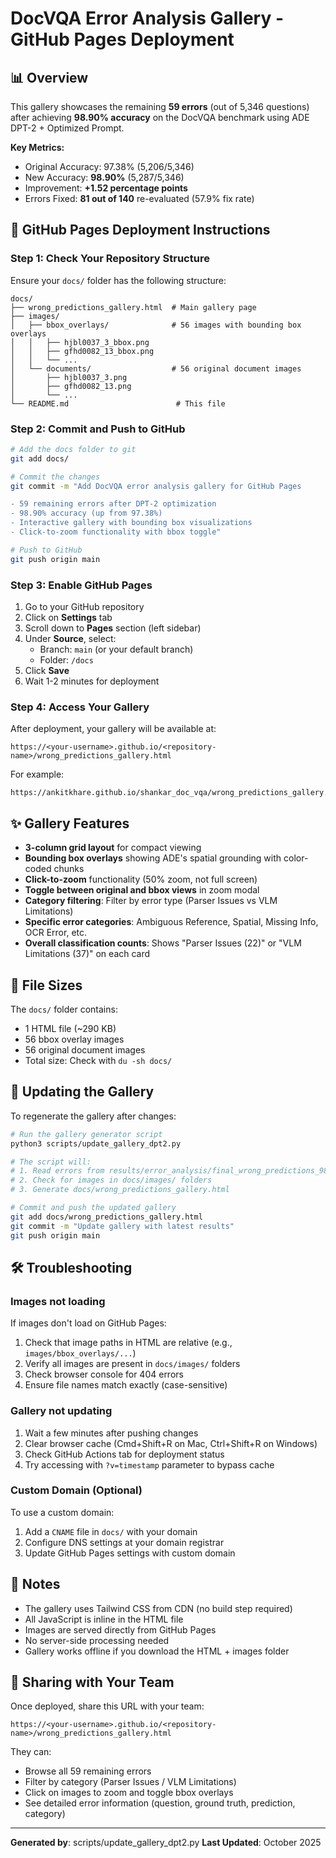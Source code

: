 # DocVQA Error Analysis Gallery - GitHub Pages Deployment

## 📊 Overview

This gallery showcases the remaining **59 errors** (out of 5,346 questions) after achieving **98.90% accuracy** on the DocVQA benchmark using ADE DPT-2 + Optimized Prompt.

**Key Metrics:**
- Original Accuracy: 97.38% (5,206/5,346)
- New Accuracy: **98.90%** (5,287/5,346)
- Improvement: **+1.52 percentage points**
- Errors Fixed: **81 out of 140** re-evaluated (57.9% fix rate)

## 🚀 GitHub Pages Deployment Instructions

### Step 1: Check Your Repository Structure

Ensure your `docs/` folder has the following structure:

```
docs/
├── wrong_predictions_gallery.html  # Main gallery page
├── images/
│   ├── bbox_overlays/              # 56 images with bounding box overlays
│   │   ├── hjbl0037_3_bbox.png
│   │   ├── gfhd0082_13_bbox.png
│   │   └── ...
│   └── documents/                  # 56 original document images
│       ├── hjbl0037_3.png
│       ├── gfhd0082_13.png
│       └── ...
└── README.md                        # This file
```

### Step 2: Commit and Push to GitHub

```bash
# Add the docs folder to git
git add docs/

# Commit the changes
git commit -m "Add DocVQA error analysis gallery for GitHub Pages

- 59 remaining errors after DPT-2 optimization
- 98.90% accuracy (up from 97.38%)
- Interactive gallery with bounding box visualizations
- Click-to-zoom functionality with bbox toggle"

# Push to GitHub
git push origin main
```

### Step 3: Enable GitHub Pages

1. Go to your GitHub repository
2. Click on **Settings** tab
3. Scroll down to **Pages** section (left sidebar)
4. Under **Source**, select:
   - Branch: `main` (or your default branch)
   - Folder: `/docs`
5. Click **Save**
6. Wait 1-2 minutes for deployment

### Step 4: Access Your Gallery

After deployment, your gallery will be available at:

```
https://<your-username>.github.io/<repository-name>/wrong_predictions_gallery.html
```

For example:
```
https://ankitkhare.github.io/shankar_doc_vqa/wrong_predictions_gallery.html
```

## ✨ Gallery Features

- **3-column grid layout** for compact viewing
- **Bounding box overlays** showing ADE's spatial grounding with color-coded chunks
- **Click-to-zoom** functionality (50% zoom, not full screen)
- **Toggle between original and bbox views** in zoom modal
- **Category filtering**: Filter by error type (Parser Issues vs VLM Limitations)
- **Specific error categories**: Ambiguous Reference, Spatial, Missing Info, OCR Error, etc.
- **Overall classification counts**: Shows "Parser Issues (22)" or "VLM Limitations (37)" on each card

## 📂 File Sizes

The `docs/` folder contains:
- 1 HTML file (~290 KB)
- 56 bbox overlay images
- 56 original document images
- Total size: Check with `du -sh docs/`

## 🔄 Updating the Gallery

To regenerate the gallery after changes:

```bash
# Run the gallery generator script
python3 scripts/update_gallery_dpt2.py

# The script will:
# 1. Read errors from results/error_analysis/final_wrong_predictions_98_90.jsonl
# 2. Check for images in docs/images/ folders
# 3. Generate docs/wrong_predictions_gallery.html

# Commit and push the updated gallery
git add docs/wrong_predictions_gallery.html
git commit -m "Update gallery with latest results"
git push origin main
```

## 🛠️ Troubleshooting

### Images not loading

If images don't load on GitHub Pages:

1. Check that image paths in HTML are relative (e.g., `images/bbox_overlays/...`)
2. Verify all images are present in `docs/images/` folders
3. Check browser console for 404 errors
4. Ensure file names match exactly (case-sensitive)

### Gallery not updating

1. Wait a few minutes after pushing changes
2. Clear browser cache (Cmd+Shift+R on Mac, Ctrl+Shift+R on Windows)
3. Check GitHub Actions tab for deployment status
4. Try accessing with `?v=timestamp` parameter to bypass cache

### Custom Domain (Optional)

To use a custom domain:

1. Add a `CNAME` file in `docs/` with your domain
2. Configure DNS settings at your domain registrar
3. Update GitHub Pages settings with custom domain

## 📝 Notes

- The gallery uses Tailwind CSS from CDN (no build step required)
- All JavaScript is inline in the HTML file
- Images are served directly from GitHub Pages
- No server-side processing needed
- Gallery works offline if you download the HTML + images folder

## 🎯 Sharing with Your Team

Once deployed, share this URL with your team:

```
https://<your-username>.github.io/<repository-name>/wrong_predictions_gallery.html
```

They can:
- Browse all 59 remaining errors
- Filter by category (Parser Issues / VLM Limitations)
- Click on images to zoom and toggle bbox overlays
- See detailed error information (question, ground truth, prediction, category)

---

**Generated by**: scripts/update_gallery_dpt2.py
**Last Updated**: October 2025
